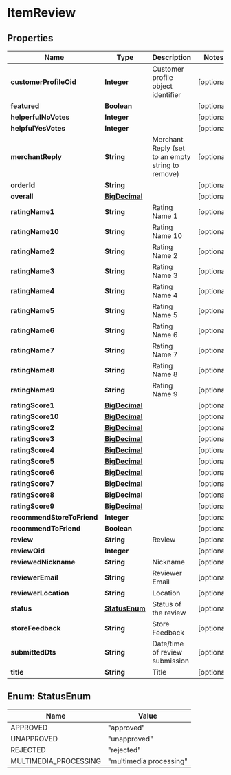 
# ItemReview

## Properties
Name | Type | Description | Notes
------------ | ------------- | ------------- | -------------
**customerProfileOid** | **Integer** | Customer profile object identifier |  [optional]
**featured** | **Boolean** |  |  [optional]
**helperfulNoVotes** | **Integer** |  |  [optional]
**helpfulYesVotes** | **Integer** |  |  [optional]
**merchantReply** | **String** | Merchant Reply (set to an empty string to remove) |  [optional]
**orderId** | **String** |  |  [optional]
**overall** | [**BigDecimal**](BigDecimal.md) |  |  [optional]
**ratingName1** | **String** | Rating Name 1 |  [optional]
**ratingName10** | **String** | Rating Name 10 |  [optional]
**ratingName2** | **String** | Rating Name 2 |  [optional]
**ratingName3** | **String** | Rating Name 3 |  [optional]
**ratingName4** | **String** | Rating Name 4 |  [optional]
**ratingName5** | **String** | Rating Name 5 |  [optional]
**ratingName6** | **String** | Rating Name 6 |  [optional]
**ratingName7** | **String** | Rating Name 7 |  [optional]
**ratingName8** | **String** | Rating Name 8 |  [optional]
**ratingName9** | **String** | Rating Name 9 |  [optional]
**ratingScore1** | [**BigDecimal**](BigDecimal.md) |  |  [optional]
**ratingScore10** | [**BigDecimal**](BigDecimal.md) |  |  [optional]
**ratingScore2** | [**BigDecimal**](BigDecimal.md) |  |  [optional]
**ratingScore3** | [**BigDecimal**](BigDecimal.md) |  |  [optional]
**ratingScore4** | [**BigDecimal**](BigDecimal.md) |  |  [optional]
**ratingScore5** | [**BigDecimal**](BigDecimal.md) |  |  [optional]
**ratingScore6** | [**BigDecimal**](BigDecimal.md) |  |  [optional]
**ratingScore7** | [**BigDecimal**](BigDecimal.md) |  |  [optional]
**ratingScore8** | [**BigDecimal**](BigDecimal.md) |  |  [optional]
**ratingScore9** | [**BigDecimal**](BigDecimal.md) |  |  [optional]
**recommendStoreToFriend** | **Integer** |  |  [optional]
**recommendToFriend** | **Boolean** |  |  [optional]
**review** | **String** | Review |  [optional]
**reviewOid** | **Integer** |  |  [optional]
**reviewedNickname** | **String** | Nickname |  [optional]
**reviewerEmail** | **String** | Reviewer Email |  [optional]
**reviewerLocation** | **String** | Location |  [optional]
**status** | [**StatusEnum**](#StatusEnum) | Status of the review |  [optional]
**storeFeedback** | **String** | Store Feedback |  [optional]
**submittedDts** | **String** | Date/time of review submission |  [optional]
**title** | **String** | Title |  [optional]


<a name="StatusEnum"></a>
## Enum: StatusEnum
Name | Value
---- | -----
APPROVED | &quot;approved&quot;
UNAPPROVED | &quot;unapproved&quot;
REJECTED | &quot;rejected&quot;
MULTIMEDIA_PROCESSING | &quot;multimedia processing&quot;



